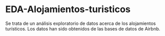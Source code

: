# EDA-Alojamientos-turisticos
Se trata de un análisis exploratorio de datos acerca de los alojamientos turísticos. Los datos han sido obtenidos de las bases de datos de Airbnb.
